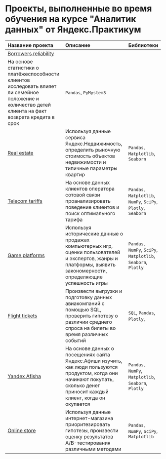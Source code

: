 # Проекты, выполненные во время обучения на курсе "Аналитик данных" от Яндекс.Практикум

| Название проекта | Описание | Библиотеки | 
| :--- | :--- | :--- | 
| [Borrowers reliability](https://github.com/mxserg/yandex_praktikum_projects/blob/master/borrowers_reliability/sergeev_borrowers_reliability.ipynb) |  
На основе статистики о платёжеспособности клиентов исследовать влияет ли семейное положение и количество детей клиента на факт возврата кредита в срок | `Pandas`, `PyMystem3` |
| [Real estate](https://github.com/mxserg/yandex_praktikum_projects/blob/master/real_estate_spb/sergeev_real_estate_spb.ipynb) | Используя данные сервиса Яндекс.Недвижимость, определить рыночную стоимость объектов недвижимости и типичные параметры квартир | `Pandas`, `Matplotlib`, `Seaborn` |
| [Telecom tariffs](https://github.com/mxserg/yandex_praktikum_projects/blob/master/telecom_tariffs/sergeev_telecom_tariffs.ipynb) | На основе данных клиентов оператора сотовой связи проанализировать поведение клиентов и поиск оптимального тарифа | `Pandas`, `Matplotlib`, `NumPy`, `SciPy`, `Plotly`, `Seaborn` |
| [Game platforms](https://github.com/mxserg/yandex_praktikum_projects/blob/master/game_platforms/sergeev_game_platforms.ipynb) | Используя исторические данные о продажах компьютерных игр, оценки пользователей и экспертов, жанры и платформы, выявить закономерности, определяющие успешность игры | `Pandas`, `NumPy`, `SciPy`, `Matplotlib`, `Seaborn`, `Plotly` |
| [Flight tickets](https://github.com/mxserg/yandex_praktikum_projects/blob/master/flight_tickets/sergeev_flight_tickets.ipynb) | Произвести выгрузки и подготовку данных авиакомпаний с помощью SQL, проверить гипотезу о различии среднего спроса на билеты во время различных событий | `SQL`, `Pandas`, `Plotly`, |
| [Yandex Afisha](https://github.com/mxserg/yandex_praktikum_projects/blob/master/yandex_afisha/sergeev_yandex_afisha.ipynb) | На основе данных о посещениях сайта Яндекс.Афиши изучить, как люди пользуются продуктом, когда они начинают покупать, сколько денег приносит каждый клиент, когда он окупается | `Pandas`, `NumPy`, `Matplotlib`, `Seaborn`, `Plotly` |
| [Online store](https://github.com/mxserg/yandex_praktikum_projects/blob/master/online_store/sergeev_online_store.ipynb) | Используя данные интернет-магазина приоритезировать гипотезы, произвести оценку результатов A/B-тестирования различными методами | `Pandas`, `NumPy`, `SciPy`, `Matplotlib` |








